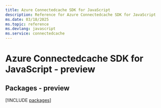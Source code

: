 ```yaml
---
title: Azure Connectedcache SDK for JavaScript
description: Reference for Azure Connectedcache SDK for JavaScript
ms.date: 03/18/2025
ms.topic: reference
ms.devlang: javascript
ms.service: connectedcache
---
```

# Azure Connectedcache SDK for JavaScript - preview
## Packages - preview
[!INCLUDE [packages](connectedcache-index.md)]